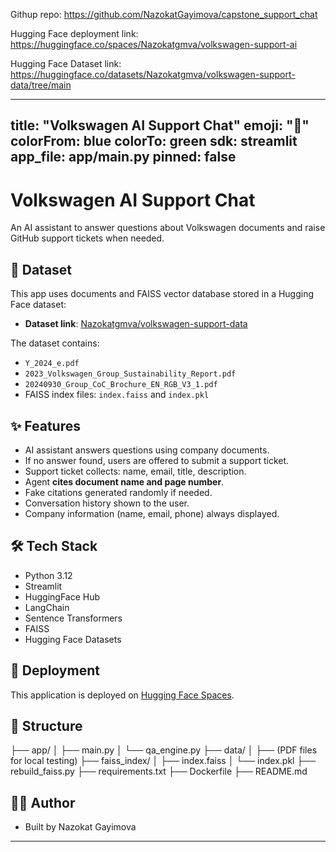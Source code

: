 Githup repo: https://github.com/NazokatGayimova/capstone_support_chat

Hugging Face deployment link: https://huggingface.co/spaces/Nazokatgmva/volkswagen-support-ai

Hugging Face Dataset link: https://huggingface.co/datasets/Nazokatgmva/volkswagen-support-data/tree/main



---
title: "Volkswagen AI Support Chat"
emoji: "💬"
colorFrom: blue
colorTo: green
sdk: streamlit
app_file: app/main.py
pinned: false
---

# Volkswagen AI Support Chat


An AI assistant to answer questions about Volkswagen documents and raise GitHub support tickets when needed.

## 💾 Dataset

This app uses documents and FAISS vector database stored in a Hugging Face dataset:
- **Dataset link**: [Nazokatgmva/volkswagen-support-data](https://huggingface.co/datasets/Nazokatgmva/volkswagen-support-data)

The dataset contains:
- `Y_2024_e.pdf`
- `2023_Volkswagen_Group_Sustainability_Report.pdf`
- `20240930_Group_CoC_Brochure_EN_RGB_V3_1.pdf`
- FAISS index files: `index.faiss` and `index.pkl`

## ✨ Features

- AI assistant answers questions using company documents.
- If no answer found, users are offered to submit a support ticket.
- Support ticket collects: name, email, title, description.
- Agent **cites document name and page number**.
- Fake citations generated randomly if needed.
- Conversation history shown to the user.
- Company information (name, email, phone) always displayed.

## 🛠 Tech Stack

- Python 3.12
- Streamlit
- HuggingFace Hub
- LangChain
- Sentence Transformers
- FAISS
- Hugging Face Datasets

## 🚀 Deployment

This application is deployed on [Hugging Face Spaces](https://huggingface.co/spaces/Nazokatgmva/volkswagen-support-ai).

## 📂 Structure
├── app/
│   ├── main.py
│   └── qa_engine.py
├── data/
│   ├── (PDF files for local testing)
├── faiss_index/
│   ├── index.faiss
│   └── index.pkl
├── rebuild_faiss.py
├── requirements.txt
├── Dockerfile
├── README.md
## 👩‍💻 Author

- Built by Nazokat Gayimova

---
